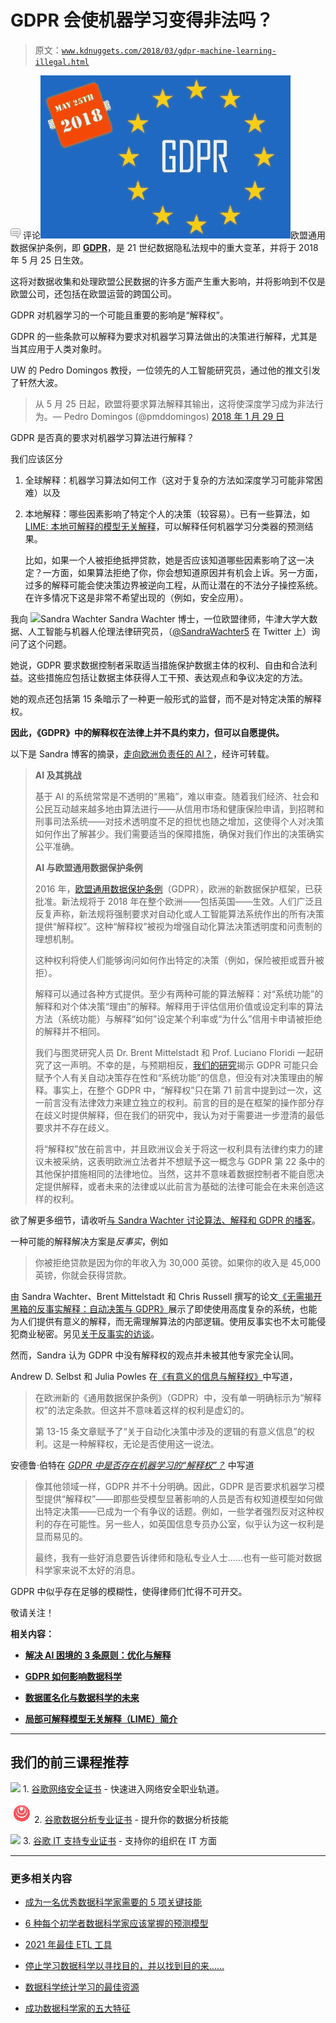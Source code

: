 # GDPR 会使机器学习变得非法吗？

> 原文：[`www.kdnuggets.com/2018/03/gdpr-machine-learning-illegal.html`](https://www.kdnuggets.com/2018/03/gdpr-machine-learning-illegal.html)

![c](img/3d9c022da2d331bb56691a9617b91b90.png) 评论![GDPR](img/61fdf315671b1d092544e9d5e473e4ac.png)欧盟通用数据保护条例，即 [**GDPR**](https://www.eugdpr.org/)，是 21 世纪数据隐私法规中的重大变革，并将于 2018 年 5 月 25 日生效。

这将对数据收集和处理欧盟公民数据的许多方面产生重大影响，并将影响到不仅是欧盟公司，还包括在欧盟运营的跨国公司。

GDPR 对机器学习的一个可能且重要的影响是“解释权”。

GDPR 的一些条款可以解释为要求对机器学习算法做出的决策进行解释，尤其是当其应用于人类对象时。

UW 的 Pedro Domingos 教授，一位领先的人工智能研究员，通过他的推文引发了轩然大波。

> 从 5 月 25 日起，欧盟将要求算法解释其输出，这将使深度学习成为非法行为。— Pedro Domingos (@pmddomingos) [2018 年 1 月 29 日](https://twitter.com/pmddomingos/status/957825455666618368?ref_src=twsrc%5Etfw)

GDPR 是否真的要求对机器学习算法进行解释？

我们应该区分

1.  全球解释：机器学习算法如何工作（这对于复杂的方法如深度学习可能非常困难）以及

1.  本地解释：哪些因素影响了特定个人的决策（较容易）。已有一些算法，如 [LIME: 本地可解释的模型无关解释](https://www.kdnuggets.com/2016/08/introduction-local-interpretable-model-agnostic-explanations-lime.html)，可以解释任何机器学习分类器的预测结果。

    比如，如果一个人被拒绝抵押贷款，她是否应该知道哪些因素影响了这一决定？一方面，如果算法拒绝了你，你会想知道原因并有机会上诉。另一方面，过多的解释可能会使决策边界被逆向工程，从而让潜在的不法分子操控系统。在许多情况下这是非常不希望出现的（例如，安全应用）。

我向 ![Sandra Wachter **Sandra Wachter 博士**](https://www.oii.ox.ac.uk/people/sandra-wachter/)，一位欧盟律师，牛津大学大数据、人工智能与机器人伦理法律研究员，（[@SandraWachter5](https://twitter.com/SandraWachter5) 在 Twitter 上）询问了这个问题。

她说，GDPR 要求数据控制者采取适当措施保护数据主体的权利、自由和合法利益。这些措施应包括让数据主体获得人工干预、表达观点和争议决定的方法。

她的观点还包括第 15 条暗示了一种更一般形式的监督，而不是对特定决策的解释权。

**因此，《GDPR》中的解释权在法律上并不具约束力，但可以自愿提供。**

以下是 Sandra 博客的摘录，[走向欧洲负责任的 AI？](https://www.turing.ac.uk/media/opinion/towards-accountable-ai-europe/)，经许可转载。

> **AI 及其挑战**
> 
> 基于 AI 的系统常常是不透明的“黑箱”，难以审查。随着我们经济、社会和公民互动越来越多地由算法进行——从信用市场和健康保险申请，到招聘和刑事司法系统——对技术透明度不足的担忧也随之增加，这使得个人对决策如何作出了解甚少。我们需要适当的保障措施，确保对我们作出的决策确实公平准确。
> 
> **AI 与欧盟通用数据保护条例**
> 
> 2016 年，[欧盟通用数据保护条例](http://ec.europa.eu/justice/data-protection/reform/files/regulation_oj_en.pdf)（GDPR），欧洲的新数据保护框架，已获批准。新法规将于 2018 年在整个欧洲——包括英国——生效。人们广泛且反复声称，新法规将强制要求对自动化或人工智能算法系统作出的所有决策提供“解释权”。这种“解释权”被视为增强自动化算法决策透明度和问责制的理想机制。
> 
> 这种权利将使人们能够询问如何作出特定的决策（例如，保险被拒或晋升被拒）。
> 
> 解释可以通过各种方式提供。至少有两种可能的算法解释：对“系统功能”的解释和对个体决策“理由”的解释。解释用于评估信用价值或设定利率的算法方法（系统功能）与解释“如何”设定某个利率或“为什么”信用卡申请被拒绝的解释并不相同。
> 
> 我们与图灵研究人员 Dr. Brent Mittelstadt 和 Prof. Luciano Floridi 一起研究了这一声明。不幸的是，与预期相反，[我们的研究](https://academic.oup.com/idpl/article/7/2/76/3860948/Why-a-Right-to-Explanation-of-Automated-Decision)揭示 GDPR 可能只会赋予个人有关自动决策存在性和“系统功能”的信息，但没有对决策理由的解释。事实上，在整个 GDPR 中，“解释权”只在第 71 前言中提到过一次，这一前言没有法律效力来建立独立的权利。前言的目的是在框架的操作部分存在歧义时提供解释，但在我们的研究中，我认为对于需要进一步澄清的最低要求并不存在歧义。
> 
> 将“解释权”放在前言中，并且欧洲议会关于将这一权利具有法律约束力的建议未被采纳，这表明欧洲立法者并不想赋予这一概念与 GDPR 第 22 条中的其他保护措施相同的法律地位。当然，这并不意味着数据控制者不能自愿决定提供解释，或者未来的法律或以此前言为基础的法律可能会在未来创造这样的权利。

欲了解更多细节，请收听[与 Sandra Wachter 讨论算法、解释和 GDPR 的播客](https://philosophicaldisquisitions.blogspot.co.uk/2018/01/episode-36wachter-on-algorithms.html)。

一种可能的解释解决方案是*反事实*，例如

> 你被拒绝贷款是因为你的年收入为 30,000 英镑。如果你的收入是 45,000 英镑，你就会获得贷款。

由 Sandra Wachter、Brent Mittelstadt 和 Chris Russell 撰写的论文[《无需揭开黑箱的反事实解释：自动决策与 GDPR》](https://papers.ssrn.com/sol3/papers.cfm?abstract_id=3063289)展示了即使使用高度复杂的系统，也能为人们提供有意义的解释，而无需理解算法的内部逻辑。使用反事实也不太可能侵犯商业秘密。另见[关于反事实的访谈](https://www.oii.ox.ac.uk/blog/could-counterfactuals-explain-algorithmic-decisions-without-opening-the-black-box/)。

然而，Sandra 认为 GDPR 中没有解释权的观点并未被其他专家完全认同。

Andrew D. Selbst 和 Julia Powles 在[《有意义的信息与解释权》](https://academic.oup.com/idpl/article/7/4/233/4762325)中写道，

> 在欧洲新的《通用数据保护条例》（GDPR）中，没有单一明确标示为“解释权”的法定条款。但这并不意味着这样的权利是虚幻的。
> 
> 第 13-15 条文章赋予了“关于自动化决策中涉及的逻辑的有意义信息”的权利。这是一种解释权，无论是否使用这一说法。

安德鲁·伯特在 [*GDPR 中是否存在机器学习的“解释权”？*](https://iapp.org/news/a/is-there-a-right-to-explanation-for-machine-learning-in-the-gdpr/) 中写道

> 像其他领域一样，GDPR 并不十分明确。因此，GDPR 是否要求机器学习模型提供“解释权”——即那些受模型显著影响的人员是否有权知道模型如何做出特定决策——已成为一个有争议的话题。例如，一些学者强烈反对这种权利的存在可能性。另一些人，如英国信息专员办公室，似乎认为这一权利是显而易见的。
> 
> 最终，我有一些好消息要告诉律师和隐私专业人士……也有一些可能对数据科学家来说不太好的消息。

GDPR 中似乎存在足够的模糊性，使得律师们忙得不可开交。

敬请关注！

**相关内容：**

+   [**解决 AI 困境的 3 条原则：优化与解释**](https://www.kdnuggets.com/2018/02/3-principles-ai-dilemma-optimization-explanation.html)

+   [**GDPR 如何影响数据科学**](https://www.kdnuggets.com/2017/07/gdpr-affects-data-science.html)

+   [**数据匿名化与数据科学的未来**](https://www.kdnuggets.com/2017/04/anonymization-future-data-science.html)

+   [**局部可解释模型无关解释（LIME）简介**](https://www.kdnuggets.com/2016/08/introduction-local-interpretable-model-agnostic-explanations-lime.html)

* * *

## 我们的前三课程推荐

![](img/0244c01ba9267c002ef39d4907e0b8fb.png) 1\. [谷歌网络安全证书](https://www.kdnuggets.com/google-cybersecurity) - 快速进入网络安全职业轨道。

![](img/e225c49c3c91745821c8c0368bf04711.png) 2\. [谷歌数据分析专业证书](https://www.kdnuggets.com/google-data-analytics) - 提升你的数据分析技能

![](img/0244c01ba9267c002ef39d4907e0b8fb.png) 3\. [谷歌 IT 支持专业证书](https://www.kdnuggets.com/google-itsupport) - 支持你的组织在 IT 方面

* * *

### 更多相关内容

+   [成为一名优秀数据科学家需要的 5 项关键技能](https://www.kdnuggets.com/2021/12/5-key-skills-needed-become-great-data-scientist.html)

+   [6 种每个初学者数据科学家应该掌握的预测模型](https://www.kdnuggets.com/2021/12/6-predictive-models-every-beginner-data-scientist-master.html)

+   [2021 年最佳 ETL 工具](https://www.kdnuggets.com/2021/12/mozart-best-etl-tools-2021.html)

+   [停止学习数据科学以寻找目的，并以找到目的来……](https://www.kdnuggets.com/2021/12/stop-learning-data-science-find-purpose.html)

+   [数据科学统计学习的最佳资源](https://www.kdnuggets.com/2021/12/springboard-top-resources-learn-data-science-statistics.html)

+   [成功数据科学家的五大特征](https://www.kdnuggets.com/2021/12/5-characteristics-successful-data-scientist.html)
